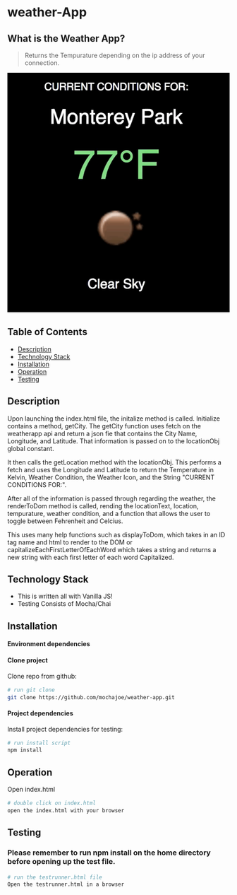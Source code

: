 # weather-App
## What is the Weather App?
 > Returns the Tempurature depending on the ip address of your connection.

 ![weather-app Demo](./weatherAppDemo.gif "weatherApp Demo gif")

## Table of Contents

* [Description](#description)
* [Technology Stack](#technology-stack)
* [Installation](#installation)
* [Operation](#operation)
* [Testing](#testing)


## Description

Upon launching the index.html file, the initalize method is called.  Initialize contains a method, getCity. The getCity function uses fetch on the weatherapp api and return a json fie that contains the City Name, Longitude, and Latitude.  That information is passed on to the locationObj global constant.

It then calls the getLocation method with the locationObj.  This performs a fetch and uses the Longitude and Latitude to return the Temperature in Kelvin, Weather Condition, the Weather Icon, and the String "CURRENT CONDITIONS FOR:".

After all of the information is passed through regarding the weather, the renderToDom method is called, rending the locationText, location, tempurature, weather condition, and a function that allows the user to toggle between Fehrenheit and Celcius.

This uses many help functions such as displayToDom, which takes in an ID tag name and html to render to the DOM or capitalizeEachFirstLetterOfEachWord which takes a string and returns a new string with each first letter of each word Capitalized.

## Technology Stack

 * This is written all with Vanilla JS!
 * Testing Consists of Mocha/Chai

## Installation

#### Environment dependencies

#### Clone project
Clone repo from github:
```sh
# run git clone
git clone https://github.com/mochajoe/weather-app.git
```

#### Project dependencies

Install project dependencies for testing:
```sh
# run install script
npm install
```

## Operation

Open index.html
```sh
# double click on index.html
open the index.html with your browser
```


## Testing

### Please remember to run npm install on the home directory before opening up the test file.
```sh
# run the testrunner.html file
Open the testrunner.html in a browser
```
